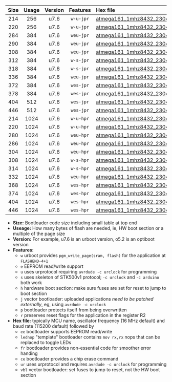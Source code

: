 |Size|Usage|Version|Features|Hex file|
|:-:|:-:|:-:|:-:|:--|
|214|256|u7.6|`w-u-jpr`|[atmega161_1mhz8432_230400bps_ur_vbl.hex](https://raw.githubusercontent.com/stefanrueger/urboot/main//atmega161_1mhz8432_230400bps_ur_vbl.hex)|
|220|256|u7.6|`w-u-jpr`|[atmega161_1mhz8432_230400bps_lednop_ur_vbl.hex](https://raw.githubusercontent.com/stefanrueger/urboot/main//atmega161_1mhz8432_230400bps_lednop_ur_vbl.hex)|
|284|384|u7.6|`weu-jpr`|[atmega161_1mhz8432_230400bps_ee_ur_vbl.hex](https://raw.githubusercontent.com/stefanrueger/urboot/main//atmega161_1mhz8432_230400bps_ee_ur_vbl.hex)|
|290|384|u7.6|`weu-jpr`|[atmega161_1mhz8432_230400bps_ee_lednop_ur_vbl.hex](https://raw.githubusercontent.com/stefanrueger/urboot/main//atmega161_1mhz8432_230400bps_ee_lednop_ur_vbl.hex)|
|308|384|u7.6|`weu-jpr`|[atmega161_1mhz8432_230400bps_ee_lednop_fr_ur_vbl.hex](https://raw.githubusercontent.com/stefanrueger/urboot/main//atmega161_1mhz8432_230400bps_ee_lednop_fr_ur_vbl.hex)|
|312|384|u7.6|`w-s-jpr`|[atmega161_1mhz8432_230400bps_vbl.hex](https://raw.githubusercontent.com/stefanrueger/urboot/main//atmega161_1mhz8432_230400bps_vbl.hex)|
|318|384|u7.6|`w-s-jpr`|[atmega161_1mhz8432_230400bps_lednop_vbl.hex](https://raw.githubusercontent.com/stefanrueger/urboot/main//atmega161_1mhz8432_230400bps_lednop_vbl.hex)|
|336|384|u7.6|`weu-jpr`|[atmega161_1mhz8432_230400bps_ee_lednop_fr_ce_ur_vbl.hex](https://raw.githubusercontent.com/stefanrueger/urboot/main//atmega161_1mhz8432_230400bps_ee_lednop_fr_ce_ur_vbl.hex)|
|372|384|u7.6|`wes-jpr`|[atmega161_1mhz8432_230400bps_ee_vbl.hex](https://raw.githubusercontent.com/stefanrueger/urboot/main//atmega161_1mhz8432_230400bps_ee_vbl.hex)|
|378|384|u7.6|`wes-jpr`|[atmega161_1mhz8432_230400bps_ee_lednop_vbl.hex](https://raw.githubusercontent.com/stefanrueger/urboot/main//atmega161_1mhz8432_230400bps_ee_lednop_vbl.hex)|
|404|512|u7.6|`wes-jpr`|[atmega161_1mhz8432_230400bps_ee_lednop_fr_vbl.hex](https://raw.githubusercontent.com/stefanrueger/urboot/main//atmega161_1mhz8432_230400bps_ee_lednop_fr_vbl.hex)|
|446|512|u7.6|`wes-jpr`|[atmega161_1mhz8432_230400bps_ee_lednop_fr_ce_vbl.hex](https://raw.githubusercontent.com/stefanrueger/urboot/main//atmega161_1mhz8432_230400bps_ee_lednop_fr_ce_vbl.hex)|
|214|1024|u7.6|`w-u-hpr`|[atmega161_1mhz8432_230400bps_ur.hex](https://raw.githubusercontent.com/stefanrueger/urboot/main//atmega161_1mhz8432_230400bps_ur.hex)|
|220|1024|u7.6|`w-u-hpr`|[atmega161_1mhz8432_230400bps_lednop_ur.hex](https://raw.githubusercontent.com/stefanrueger/urboot/main//atmega161_1mhz8432_230400bps_lednop_ur.hex)|
|280|1024|u7.6|`weu-hpr`|[atmega161_1mhz8432_230400bps_ee_ur.hex](https://raw.githubusercontent.com/stefanrueger/urboot/main//atmega161_1mhz8432_230400bps_ee_ur.hex)|
|286|1024|u7.6|`weu-hpr`|[atmega161_1mhz8432_230400bps_ee_lednop_ur.hex](https://raw.githubusercontent.com/stefanrueger/urboot/main//atmega161_1mhz8432_230400bps_ee_lednop_ur.hex)|
|304|1024|u7.6|`weu-hpr`|[atmega161_1mhz8432_230400bps_ee_lednop_fr_ur.hex](https://raw.githubusercontent.com/stefanrueger/urboot/main//atmega161_1mhz8432_230400bps_ee_lednop_fr_ur.hex)|
|308|1024|u7.6|`w-s-hpr`|[atmega161_1mhz8432_230400bps.hex](https://raw.githubusercontent.com/stefanrueger/urboot/main//atmega161_1mhz8432_230400bps.hex)|
|314|1024|u7.6|`w-s-hpr`|[atmega161_1mhz8432_230400bps_lednop.hex](https://raw.githubusercontent.com/stefanrueger/urboot/main//atmega161_1mhz8432_230400bps_lednop.hex)|
|332|1024|u7.6|`weu-hpr`|[atmega161_1mhz8432_230400bps_ee_lednop_fr_ce_ur.hex](https://raw.githubusercontent.com/stefanrueger/urboot/main//atmega161_1mhz8432_230400bps_ee_lednop_fr_ce_ur.hex)|
|368|1024|u7.6|`wes-hpr`|[atmega161_1mhz8432_230400bps_ee.hex](https://raw.githubusercontent.com/stefanrueger/urboot/main//atmega161_1mhz8432_230400bps_ee.hex)|
|374|1024|u7.6|`wes-hpr`|[atmega161_1mhz8432_230400bps_ee_lednop.hex](https://raw.githubusercontent.com/stefanrueger/urboot/main//atmega161_1mhz8432_230400bps_ee_lednop.hex)|
|404|1024|u7.6|`wes-hpr`|[atmega161_1mhz8432_230400bps_ee_lednop_fr.hex](https://raw.githubusercontent.com/stefanrueger/urboot/main//atmega161_1mhz8432_230400bps_ee_lednop_fr.hex)|
|446|1024|u7.6|`wes-hpr`|[atmega161_1mhz8432_230400bps_ee_lednop_fr_ce.hex](https://raw.githubusercontent.com/stefanrueger/urboot/main//atmega161_1mhz8432_230400bps_ee_lednop_fr_ce.hex)|

- **Size:** Bootloader code size including small table at top end
- **Useage:** How many bytes of flash are needed, ie, HW boot section or a multiple of the page size
- **Version:** For example, u7.6 is an urboot version, o5.2 is an optiboot version
- **Features:**
  + `w` urboot provides `pgm_write_page(sram, flash)` for the application at `FLASHEND-4+1`
  + `e` EEPROM read/write support
  + `u` uses urprotocol requiring `avrdude -c urclock` for programming
  + `s` uses skeleton of STK500v1 protocol; `-c urclock` and `-c arduino` both work
  + `h` hardware boot section: make sure fuses are set for reset to jump to boot section
  + `j` vector bootloader: uploaded applications *need to be patched externally*, eg, using `avrdude -c urclock`
  + `p` bootloader protects itself from being overwritten
  + `r` preserves reset flags for the application in the register R2
- **Hex file:** typically MCU name, oscillator frequency (16 MHz default) and baud rate (115200 default) followed by
  + `ee` bootloader supports EEPROM read/write
  + `lednop` "template" bootloader contains `mov rx,rx` nops that can be replaced to toggle LEDs
  + `fr` bootloader provides non-essential code for smoother error handing
  + `ce` bootloader provides a chip erase command
  + `ur` uses urprotocol and requires `avrdude -c urclock` for programming
  + `vbl` vector bootloader: set fuses to jump to reset, not the HW boot section
